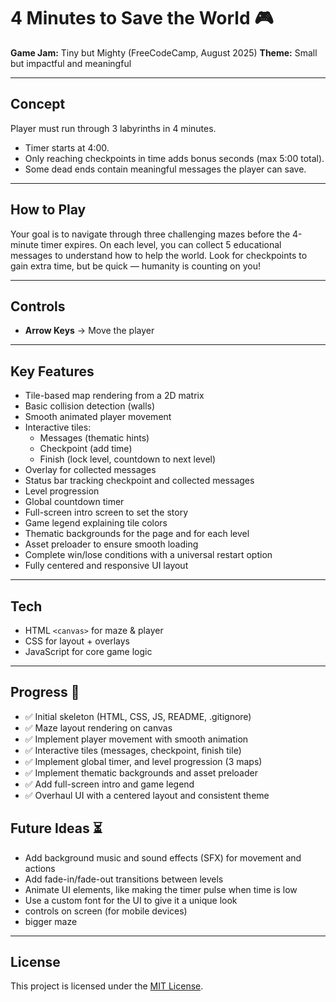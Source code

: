 # 4 Minutes to Save the World 🎮

**Game Jam:** Tiny but Mighty (FreeCodeCamp, August 2025)
**Theme:** Small but impactful and meaningful

---

## Concept

Player must run through 3 labyrinths in 4 minutes.

- Timer starts at 4:00.
- Only reaching checkpoints in time adds bonus seconds (max 5:00 total).
- Some dead ends contain meaningful messages the player can save.

---

## How to Play

Your goal is to navigate through three challenging mazes before the 4-minute timer expires. On each level, you can collect 5 educational messages to understand how to help the world. Look for checkpoints to gain extra time, but be quick — humanity is counting on you!

---

## Controls

- **Arrow Keys** → Move the player

---

## Key Features

- Tile-based map rendering from a 2D matrix
- Basic collision detection (walls)
- Smooth animated player movement
- Interactive tiles:
  - Messages (thematic hints)
  - Checkpoint (add time)
  - Finish (lock level, countdown to next level)
- Overlay for collected messages
- Status bar tracking checkpoint and collected messages
- Level progression
- Global countdown timer
- Full-screen intro screen to set the story
- Game legend explaining tile colors
- Thematic backgrounds for the page and for each level
- Asset preloader to ensure smooth loading
- Complete win/lose conditions with a universal restart option
- Fully centered and responsive UI layout

---

## Tech

- HTML `<canvas>` for maze & player
- CSS for layout + overlays
- JavaScript for core game logic

---

## Progress 🚀

- ✅ Initial skeleton (HTML, CSS, JS, README, .gitignore)
- ✅ Maze layout rendering on canvas
- ✅ Implement player movement with smooth animation
- ✅ Interactive tiles (messages, checkpoint, finish tile)
- ✅ Implement global timer, and level progression (3 maps)
- ✅ Implement thematic backgrounds and asset preloader
- ✅ Add full-screen intro and game legend
- ✅ Overhaul UI with a centered layout and consistent theme

## Future Ideas ⏳

- Add background music and sound effects (SFX) for movement and actions
- Add fade-in/fade-out transitions between levels
- Animate UI elements, like making the timer pulse when time is low
- Use a custom font for the UI to give it a unique look
- controls on screen (for mobile devices)
- bigger maze

---

## License

This project is licensed under the [MIT License](./LICENSE.txt).